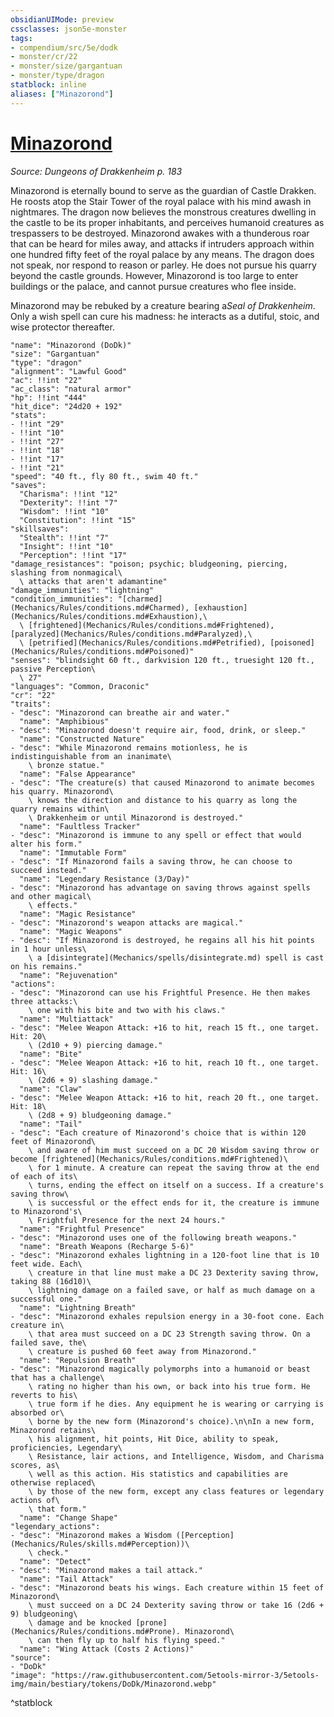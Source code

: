 ```yaml
---
obsidianUIMode: preview
cssclasses: json5e-monster
tags:
- compendium/src/5e/dodk
- monster/cr/22
- monster/size/gargantuan
- monster/type/dragon
statblock: inline
aliases: ["Minazorond"]
---
```

# [Minazorond](Mechanics\bestiary\npc/minazorond-dodk.md)
*Source: Dungeons of Drakkenheim p. 183*  

Minazorond is eternally bound to serve as the guardian of Castle Drakken. He roosts atop the Stair Tower of the royal palace with his mind awash in nightmares. The dragon now believes the monstrous creatures dwelling in the castle to be its proper inhabitants, and perceives humanoid creatures as trespassers to be destroyed. Minazorond awakes with a thunderous roar that can be heard for miles away, and attacks if intruders approach within one hundred fifty feet of the royal palace by any means. The dragon does not speak, nor respond to reason or parley. He does not pursue his quarry beyond the castle grounds. However, Minazorond is too large to enter buildings or the palace, and cannot pursue creatures who flee inside.

Minazorond may be rebuked by a creature bearing a*Seal of Drakkenheim*. Only a wish spell can cure his madness: he interacts as a dutiful, stoic, and wise protector thereafter.

```statblock
"name": "Minazorond (DoDk)"
"size": "Gargantuan"
"type": "dragon"
"alignment": "Lawful Good"
"ac": !!int "22"
"ac_class": "natural armor"
"hp": !!int "444"
"hit_dice": "24d20 + 192"
"stats":
- !!int "29"
- !!int "10"
- !!int "27"
- !!int "18"
- !!int "17"
- !!int "21"
"speed": "40 ft., fly 80 ft., swim 40 ft."
"saves":
  "Charisma": !!int "12"
  "Dexterity": !!int "7"
  "Wisdom": !!int "10"
  "Constitution": !!int "15"
"skillsaves":
  "Stealth": !!int "7"
  "Insight": !!int "10"
  "Perception": !!int "17"
"damage_resistances": "poison; psychic; bludgeoning, piercing, slashing from nonmagical\
  \ attacks that aren't adamantine"
"damage_immunities": "lightning"
"condition_immunities": "[charmed](Mechanics/Rules/conditions.md#Charmed), [exhaustion](Mechanics/Rules/conditions.md#Exhaustion),\
  \ [frightened](Mechanics/Rules/conditions.md#Frightened), [paralyzed](Mechanics/Rules/conditions.md#Paralyzed),\
  \ [petrified](Mechanics/Rules/conditions.md#Petrified), [poisoned](Mechanics/Rules/conditions.md#Poisoned)"
"senses": "blindsight 60 ft., darkvision 120 ft., truesight 120 ft., passive Perception\
  \ 27"
"languages": "Common, Draconic"
"cr": "22"
"traits":
- "desc": "Minazorond can breathe air and water."
  "name": "Amphibious"
- "desc": "Minazorond doesn't require air, food, drink, or sleep."
  "name": "Constructed Nature"
- "desc": "While Minazorond remains motionless, he is indistinguishable from an inanimate\
    \ bronze statue."
  "name": "False Appearance"
- "desc": "The creature(s) that caused Minazorond to animate becomes his quarry. Minazorond\
    \ knows the direction and distance to his quarry as long the quarry remains within\
    \ Drakkenheim or until Minazorond is destroyed."
  "name": "Faultless Tracker"
- "desc": "Minazorond is immune to any spell or effect that would alter his form."
  "name": "Immutable Form"
- "desc": "If Minazorond fails a saving throw, he can choose to succeed instead."
  "name": "Legendary Resistance (3/Day)"
- "desc": "Minazorond has advantage on saving throws against spells and other magical\
    \ effects."
  "name": "Magic Resistance"
- "desc": "Minazorond's weapon attacks are magical."
  "name": "Magic Weapons"
- "desc": "If Minazorond is destroyed, he regains all his hit points in 1 hour unless\
    \ a [disintegrate](Mechanics/spells/disintegrate.md) spell is cast on his remains."
  "name": "Rejuvenation"
"actions":
- "desc": "Minazorond can use his Frightful Presence. He then makes three attacks:\
    \ one with his bite and two with his claws."
  "name": "Multiattack"
- "desc": "Melee Weapon Attack: +16 to hit, reach 15 ft., one target. Hit: 20\
    \ (2d10 + 9) piercing damage."
  "name": "Bite"
- "desc": "Melee Weapon Attack: +16 to hit, reach 10 ft., one target. Hit: 16\
    \ (2d6 + 9) slashing damage."
  "name": "Claw"
- "desc": "Melee Weapon Attack: +16 to hit, reach 20 ft., one target. Hit: 18\
    \ (2d8 + 9) bludgeoning damage."
  "name": "Tail"
- "desc": "Each creature of Minazorond's choice that is within 120 feet of Minazorond\
    \ and aware of him must succeed on a DC 20 Wisdom saving throw or become [frightened](Mechanics/Rules/conditions.md#Frightened)\
    \ for 1 minute. A creature can repeat the saving throw at the end of each of its\
    \ turns, ending the effect on itself on a success. If a creature's saving throw\
    \ is successful or the effect ends for it, the creature is immune to Minazorond's\
    \ Frightful Presence for the next 24 hours."
  "name": "Frightful Presence"
- "desc": "Minazorond uses one of the following breath weapons."
  "name": "Breath Weapons (Recharge 5-6)"
- "desc": "Minazorond exhales lightning in a 120-foot line that is 10 feet wide. Each\
    \ creature in that line must make a DC 23 Dexterity saving throw, taking 88 (16d10)\
    \ lightning damage on a failed save, or half as much damage on a successful one."
  "name": "Lightning Breath"
- "desc": "Minazorond exhales repulsion energy in a 30-foot cone. Each creature in\
    \ that area must succeed on a DC 23 Strength saving throw. On a failed save, the\
    \ creature is pushed 60 feet away from Minazorond."
  "name": "Repulsion Breath"
- "desc": "Minazorond magically polymorphs into a humanoid or beast that has a challenge\
    \ rating no higher than his own, or back into his true form. He reverts to his\
    \ true form if he dies. Any equipment he is wearing or carrying is absorbed or\
    \ borne by the new form (Minazorond's choice).\n\nIn a new form, Minazorond retains\
    \ his alignment, hit points, Hit Dice, ability to speak, proficiencies, Legendary\
    \ Resistance, lair actions, and Intelligence, Wisdom, and Charisma scores, as\
    \ well as this action. His statistics and capabilities are otherwise replaced\
    \ by those of the new form, except any class features or legendary actions of\
    \ that form."
  "name": "Change Shape"
"legendary_actions":
- "desc": "Minazorond makes a Wisdom ([Perception](Mechanics/Rules/skills.md#Perception))\
    \ check."
  "name": "Detect"
- "desc": "Minazorond makes a tail attack."
  "name": "Tail Attack"
- "desc": "Minazorond beats his wings. Each creature within 15 feet of Minazorond\
    \ must succeed on a DC 24 Dexterity saving throw or take 16 (2d6 + 9) bludgeoning\
    \ damage and be knocked [prone](Mechanics/Rules/conditions.md#Prone). Minazorond\
    \ can then fly up to half his flying speed."
  "name": "Wing Attack (Costs 2 Actions)"
"source":
- "DoDk"
"image": "https://raw.githubusercontent.com/5etools-mirror-3/5etools-img/main/bestiary/tokens/DoDk/Minazorond.webp"
```
^statblock